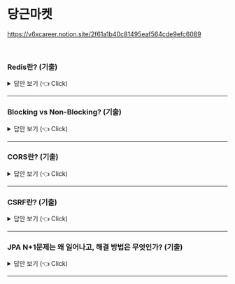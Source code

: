 # 당근마켓 
https://v6xcareer.notion.site/2f61a1b40c81495eaf564cde9efc6089

<br>

### Redis란? (기출) 

<details>
   <summary> 답안 보기 (👈 Click)</summary>
[참고: https://base64.guru/]
   
+
</details>


-----------------------


### Blocking vs Non-Blocking? (기출) 

<details>
   <summary> 답안 보기 (👈 Click)</summary>
[참고: https://base64.guru/]
   
+
</details>


-----------------------

### CORS란? (기출) 

<details>
   <summary> 답안 보기 (👈 Click)</summary>
[참고: https://base64.guru/]
   
+
</details>


-----------------------


### CSRF란? (기출) 

<details>
   <summary> 답안 보기 (👈 Click)</summary>
[참고: https://base64.guru/]
   
+
</details>


-----------------------

### JPA N+1문제는 왜 일어나고, 해결 방법은 무엇인가? (기출) 

<details>
   <summary> 답안 보기 (👈 Click)</summary>
[참고: https://base64.guru/]
   
+
</details>


-----------------------
